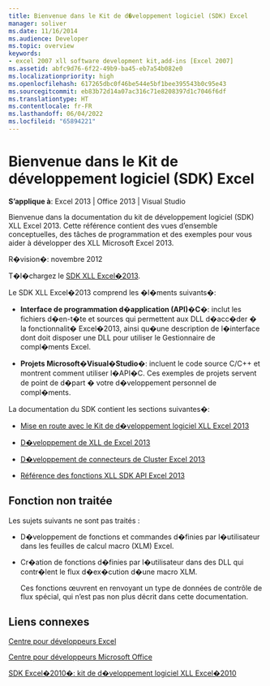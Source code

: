 ```yaml
---
title: Bienvenue dans le Kit de d�veloppement logiciel (SDK) Excel
manager: soliver
ms.date: 11/16/2014
ms.audience: Developer
ms.topic: overview
keywords:
- excel 2007 xll software development kit,add-ins [Excel 2007]
ms.assetid: abfc9d76-6f22-49b9-ba45-eb7a54b082e0
ms.localizationpriority: high
ms.openlocfilehash: 617265dbc0f46be544e5bf1bee395543b0c95e43
ms.sourcegitcommit: eb83b72d14a07ac316c71e8208397d1c7046f6df
ms.translationtype: HT
ms.contentlocale: fr-FR
ms.lasthandoff: 06/04/2022
ms.locfileid: "65894221"
---
```

# <a name="welcome-to-the-excel-software-development-kit"></a>Bienvenue dans le Kit de développement logiciel (SDK) Excel

 **S’applique à**: Excel 2013 | Office 2013 | Visual Studio 
  
Bienvenue dans la documentation du kit de développement logiciel (SDK) XLL Excel 2013. Cette référence contient des vues d’ensemble conceptuelles, des tâches de programmation et des exemples pour vous aider à développer des XLL Microsoft Excel 2013.
  
R�vision�: novembre 2012
  
T�l�chargez le [SDK XLL Excel�2013](https://go.microsoft.com/fwlink/?LinkID=251082&amp;clcid=0x409).
  
Le SDK XLL Excel�2013 comprend les �l�ments suivants�:
  
- **Interface de programmation d�application (API)�C**�: inclut les fichiers d�en-t�te et sources qui permettent aux DLL d�acc�der � la fonctionnalit� Excel�2013, ainsi qu�une description de l�interface dont doit disposer une DLL pour utiliser le Gestionnaire de compl�ments Excel.
    
- **Projets Microsoft�Visual�Studio**�: incluent le code source C/C++ et montrent comment utiliser l�API�C. Ces exemples de projets servent de point de d�part � votre d�veloppement personnel de compl�ments.
    
La documentation du SDK contient les sections suivantes�:
  
- [Mise en route avec le Kit de d�veloppement logiciel XLL Excel 2013](getting-started-with-the-excel-xll-sdk.md)
    
- [D�veloppement de XLL de Excel 2013](developing-excel-xlls.md)
    
- [D�veloppement de connecteurs de Cluster Excel 2013](developing-excel-cluster-connectors.md)
    
- [Référence des fonctions XLL SDK API Excel 2013](excel-xll-sdk-api-function-reference.md)
    
## <a name="functionality-not-covered"></a>Fonction non traitée

Les sujets suivants ne sont pas traités :
  
- D�veloppement de fonctions et commandes d�finies par l�utilisateur dans les feuilles de calcul macro (XLM) Excel.
    
- Cr�ation de fonctions d�finies par l�utilisateur dans des DLL qui contr�lent le flux d�ex�cution d�une macro XLM.
    
    Ces fonctions œuvrent en renvoyant un type de données de contrôle de flux spécial, qui n’est pas non plus décrit dans cette documentation.
    
## <a name="related-links"></a>Liens connexes

[Centre pour développeurs Excel](https://msdn.microsoft.com/office/aa905411.aspx)
  
[Centre pour développeurs Microsoft Office](/office/developer-program/microsoft-365-developer-program)
  
[SDK Excel�2010�: kit de d�veloppement logiciel XLL Excel�2010](https://go.microsoft.com/fwlink/?LinkID=186435&amp;clcid=0x409)
  

